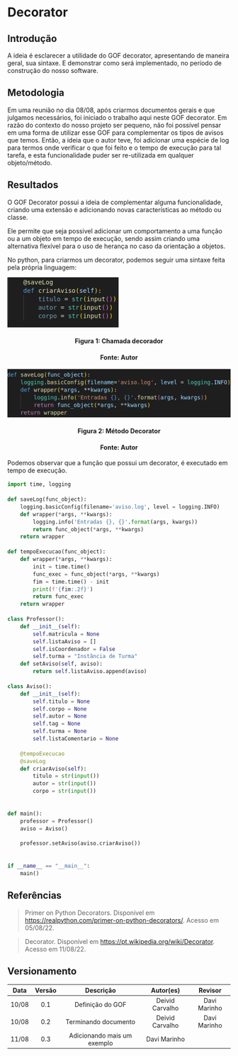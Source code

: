 # Decorator

## Introdução

A ideia é esclarecer a utilidade do GOF decorator, apresentando de maneira geral, sua sintaxe. E demonstrar como será implementado, no período de construção do nosso software.

## Metodologia

Em uma reunião no dia 08/08, após criarmos documentos gerais e que julgamos necessários, foi iniciado o trabalho aqui neste GOF decorator. Em razão do contexto do nosso projeto ser pequeno, não foi possível pensar em uma forma de utilizar esse GOF para complementar os tipos de avisos que temos.
Então, a ideia que o autor teve, foi adicionar uma espécie de log para termos onde verificar o que foi feito e o tempo de execução para tal tarefa, e esta funcionalidade puder ser re-utilizada em qualquer objeto/método.

## Resultados

O GOF Decorator possui a ideia de complementar alguma funcionalidade, criando uma extensão e adicionando novas características ao método ou classe.

Ele permite que seja possivel adicionar um comportamento a uma função ou a um objeto em tempo de execução, sendo assim criando uma alternativa flexível para o uso de herança no caso da orientação a objetos.

No python, para criarmos um decorator, podemos seguir uma sintaxe feita pela própria linguagem:

![Nome da imagem](../assets/img/chamadaDecorator.png)
<h4 align = "center">Figura 1: Chamada decorador</h6>
<h4 align = "center">Fonte: Autor</h6>

![Nome da imagem](../assets/img/metodoDecorator.png)
<h4 align = "center">Figura 2: Método Decorator</h6>
<h4 align = "center">Fonte: Autor</h6>

Podemos observar que a função que possui um decorator, é executado em tempo de execução.
~~~python
import time, logging

def saveLog(func_object):
    logging.basicConfig(filename='aviso.log', level = logging.INFO)
    def wrapper(*args, **kwargs):
        logging.info('Entradas {}, {}'.format(args, kwargs))
        return func_object(*args, **kwargs)
    return wrapper

def tempoExecucao(func_object):
    def wrapper(*args, **kwargs):
        init = time.time()
        func_exec = func_object(*args, **kwargs)
        fim = time.time() - init
        print(f'{fim:.2f}')
        return func_exec  
    return wrapper

class Professor():
    def __init__(self):
        self.matricula = None
        self.listaAviso = []
        self.isCoordenador = False
        self.turma = "Instância de Turma"
    def setAviso(self, aviso):
        return self.listaAviso.append(aviso)

class Aviso():
    def __init__(self):
        self.titulo = None
        self.corpo = None
        self.autor = None
        self.tag = None
        self.turma = None
        self.listaComentario = None
    
    @tempoExecucao
    @saveLog
    def criarAviso(self):
        titulo = str(input())
        autor = str(input())
        corpo = str(input())

        
def main():
    professor = Professor()
    aviso = Aviso()

    professor.setAviso(aviso.criarAviso())
    

if __name__ == "__main__":
    main()

~~~

## Referências

> Primer on Python Decorators. Disponível em <https://realpython.com/primer-on-python-decorators/>. Acesso em 05/08/22.

> Decorator. Disponível em <https://pt.wikipedia.org/wiki/Decorator>. Acesso em 11/08/22.

## Versionamento

| Data  | Versão |                     Descrição                      |  Autor(es)  | Revisor |
| :---: | :----: | :------------------------------------------------: | :---------: | :-----: |
| 10/08 |  0.1   |                     Definição do GOF                   |    Deivid Carvalho     |  Davi Marinho   |
| 10/08 |  0.2   |                     Terminando documento               |    Deivid Carvalho     |  Davi Marinho   |
| 11/08 |  0.3   |                     Adicionando mais um exemplo        |    Davi Marinho |      |     xxxx        |